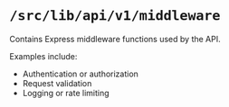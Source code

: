 # `/src/lib/api/v1/middleware`

Contains Express middleware functions used by the API.

Examples include:
- Authentication or authorization
- Request validation
- Logging or rate limiting
